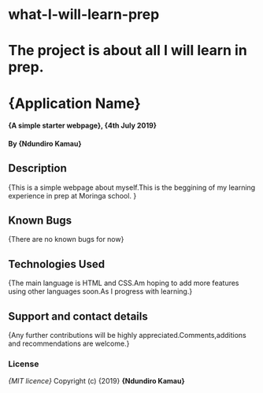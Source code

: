 # what-I-will-learn-prep
# The project is about all I will learn in prep.
# {Application Name}
#### {A simple starter webpage}, {4th July 2019}
#### By **{Ndundiro Kamau}**
## Description
{This is a simple webpage about myself.This is the beggining of my learning experience in prep at Moringa school. }


## Known Bugs
{There are no known bugs for now}
## Technologies Used
{The main language is HTML and CSS.Am hoping to add more features using other languages soon.As I progress with learning.}
## Support and contact details
{Any further contributions will be highly appreciated.Comments,additions and recommendations are welcome.}
### License
*{MIT licence}*
Copyright (c) {2019} **{Ndundiro Kamau}**
  
